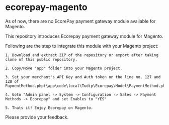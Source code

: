 ecorepay-magento
================

As of now, there are no EcorePay payment gateway module available for Magento.

This repository introduces Ecorepay payment gateway module for Magento.

Following are the step to integrate this module with your Magento project:

	1. Download and extract ZIP of the repository or export after taking clone of this public repository.

	2. Copy/Move "app" folder into your Magento project.

	3. Set your merchant's API Key and Auth token on the line no. 127 and 128 of PaymentMethod.php(\app\code\local\Tudip\Ecorepay\Model\PaymentMethod.php)

	4. Goto "Admin panel -> System -> Configuration -> Sales -> Payment Methods -> Ecorepay" and set Enables to "YES"
	
	5. Thats it! Enjoy Ecorepay on Magento.
	
Please provide your feedback.
